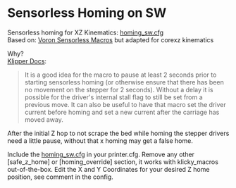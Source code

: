 # Sensorless Homing on SW

Sensorless homing for XZ Kinematics:
[homing_sw.cfg](https://github.com/thomasfjen/SW_MISC/blob/main/switchwire_sensorless/homing_sw.cfg)  
Based on: [Voron Sensorless Macros](https://docs.vorondesign.com/community/howto/clee/sensorless_xy_homing.html#homing-macros) but adapted for corexz kinematics  

Why?  
[Klipper Docs](https://www.klipper3d.org/TMC_Drivers.html#using-macros-when-homing): 
>It is a good idea for the macro to pause at least 2 seconds prior to starting sensorless homing (or otherwise ensure that there has been no movement on the stepper for 2 seconds). Without a delay it is possible for the driver's internal stall flag to still be set from a previous move.
It can also be useful to have that macro set the driver current before homing and set a new current after the carriage has moved away.

After the initial Z hop to not scrape the bed while homing the stepper drivers need a little pause, without that x homing may get a false home. 

Include the [homing_sw.cfg](https://github.com/thomasfjen/SW_MISC/blob/main/switchwire_sensorless/homing_sw.cfg) in your printer.cfg. 
Remove any other [safe_z_home] or [homing_override] section, it works with klicky_macros out-of-the-box.
Edit the X and Y Coordinates for your desired Z home position, see comment in the config.